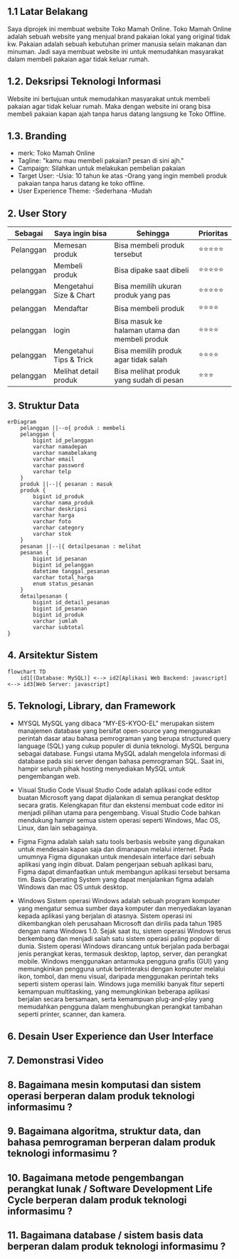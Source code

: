 ## 1.1 Latar Belakang
Saya diprojek ini membuat website Toko Mamah Online. Toko Mamah Online adalah sebuah website yang menjual brand pakaian lokal yang original tidak kw. Pakaian adalah sebuah kebutuhan primer manusia selain makanan dan minuman. Jadi saya membuat website ini untuk memudahkan masyarakat dalam membeli pakaian agar tidak keluar rumah.

## 1.2. Deksripsi Teknologi Informasi
Website ini bertujuan untuk memudahkan masyarakat untuk membeli pakaian agar tidak keluar rumah. Maka dengan website ini orang bisa membeli pakaian kapan ajah tanpa harus datang langsung ke Toko Offline.

## 1.3. Branding
 - merk: Toko Mamah Online
 - Tagline: "kamu mau membeli pakaian? pesan di sini ajh."
 - Campaign: Silahkan untuk melakukan pembelian pakaian
 - Target User:
    -Usia: 10 tahun ke atas
    -Orang yang ingin membeli produk pakaian tanpa harus datang ke toko offline.
 - User Experience Theme:
    -Sederhana
    -Mudah
    
## 2. User Story

Sebagai | Saya ingin bisa | Sehingga | Prioritas
---|---|---|---
Pelanggan | Memesan produk | Bisa membeli produk tersebut | ⭐⭐⭐⭐⭐
pelanggan | Membeli produk | Bisa dipake saat dibeli | ⭐⭐⭐⭐⭐
pelanggan | Mengetahui Size & Chart | Bisa memilih ukuran produk yang pas | ⭐⭐⭐⭐⭐
pelanggan | Mendaftar | Bisa membeli produk | ⭐⭐⭐⭐
pelanggan | login | Bisa masuk ke halaman utama dan membeli produk | ⭐⭐⭐⭐
pelanggan | Mengetahui Tips & Trick | Bisa memilih produk agar tidak salah | ⭐⭐⭐⭐
pelanggan | Melihat detail produk | Bisa melihat produk yang sudah di pesan | ⭐⭐⭐


## 3. Struktur Data
```mermaid
erDiagram
    pelanggan ||--o{ produk : membeli
    pelanggan {
        bigint id_pelanggan
        varchar namadepan
        varchar namabelakang
        varchar email
        varchar password
        varchar telp
    }
    produk ||--|{ pesanan : masuk
    produk {
        bigint id_produk
        varchar nama_produk
        varchar deskripsi
        varchar harga
        varchar foto
        varchar category
        varchar stok
    }
    pesanan ||--|{ detailpesanan : melihat
    pesanan {
        bigint id_pesanan
        bigint id_pelanggan
        datetime tanggal_pesanan
        varchar total_harga
        enum status_pesanan
    }
    detailpesanan {
        bigint id_detail_pesanan
        bigint id_pesanan
        bigint id_produk
        varchar jumlah
        varchar subtotal
}
```


## 4. Arsitektur Sistem
```mermaid
flowchart TD
    id1[(Database: MySQL)] <--> id2[Aplikasi Web Backend: javascript] <--> id3[Web Server: javascript]  
```

## 5. Teknologi, Library, dan Framework
- MYSQL
  MySQL yang dibaca “MY-ES-KYOO-EL" merupakan sistem manajemen database yang bersifat open-source yang menggunakan perintah dasar atau bahasa pemrograman yang berupa structured query language (SQL) yang cukup populer di dunia teknologi. MySQL berguna sebagai database. Fungsi utama MySQL adalah mengelola informasi di database pada sisi server dengan bahasa pemrograman SQL. Saat ini, hampir seluruh pihak hosting menyediakan MySQL untuk pengembangan web.

- Visual Studio Code
  Visual Studio Code adalah aplikasi code editor buatan Microsoft yang dapat dijalankan di semua perangkat desktop secara gratis. Kelengkapan fitur dan ekstensi membuat code editor ini menjadi pilihan utama para pengembang. Visual Studio Code bahkan mendukung hampir semua sistem operasi seperti Windows, Mac OS, Linux, dan lain sebagainya.

- Figma
  Figma adalah salah satu tools berbasis website yang digunakan untuk mendesain kapan saja dan dimanapun melalui internet. Pada umumnya Figma digunakan untuk mendesain interface dari sebuah aplikasi yang ingin dibuat. Dalam pengerjaan sebuah aplikasi baru, Figma dapat dimanfaatkan untuk membangun aplikasi tersebut bersama tim. Basis Operating System yang dapat menjalankan figma adalah Windows dan mac OS untuk desktop.
- Windows
  Sistem operasi Windows adalah sebuah program komputer yang mengatur semua sumber daya komputer dan menyediakan layanan kepada aplikasi yang berjalan di atasnya. Sistem operasi ini dikembangkan oleh perusahaan Microsoft dan dirilis pada tahun 1985 dengan nama Windows 1.0. Sejak saat itu, sistem operasi Windows terus berkembang dan menjadi salah satu sistem operasi paling populer di dunia.  Sistem operasi Windows dirancang untuk berjalan pada berbagai jenis perangkat keras, termasuk desktop, laptop, server, dan perangkat mobile. Windows menggunakan antarmuka pengguna grafis (GUI) yang memungkinkan pengguna untuk berinteraksi dengan komputer melalui ikon, tombol, dan menu visual, daripada menggunakan perintah teks seperti sistem operasi lain. Windows juga memiliki banyak fitur seperti kemampuan multitasking, yang memungkinkan beberapa aplikasi berjalan secara bersamaan, serta kemampuan plug-and-play yang memudahkan pengguna dalam menghubungkan perangkat tambahan seperti printer, scanner, dan kamera. 

## 6. Desain User Experience dan User Interface




## 7. Demonstrasi Video


## 8. Bagaimana mesin komputasi dan sistem operasi berperan dalam produk teknologi informasimu ?


## 9. Bagaimana algoritma, struktur data, dan bahasa pemrograman berperan dalam produk teknologi informasimu ?


## 10. Bagaimana metode pengembangan perangkat lunak / Software Development Life Cycle berperan dalam produk teknologi informasimu ?



## 11. Bagaimana database / sistem basis data berperan dalam produk teknologi informasimu ?



